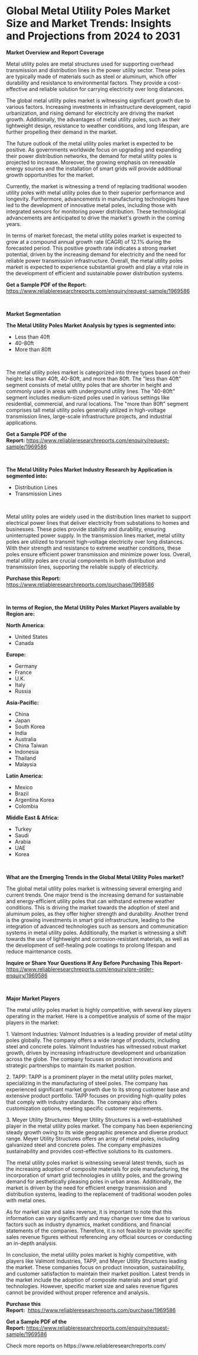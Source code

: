 <p><h1>Global Metal Utility Poles Market Size and Market Trends: Insights and Projections from 2024 to 2031</h1></p><p><strong>Market Overview and Report Coverage</strong></p>
<p><p>Metal utility poles are metal structures used for supporting overhead transmission and distribution lines in the power utility sector. These poles are typically made of materials such as steel or aluminum, which offer durability and resistance to environmental factors. They provide a cost-effective and reliable solution for carrying electricity over long distances.</p><p>The global metal utility poles market is witnessing significant growth due to various factors. Increasing investments in infrastructure development, rapid urbanization, and rising demand for electricity are driving the market growth. Additionally, the advantages of metal utility poles, such as their lightweight design, resistance to weather conditions, and long lifespan, are further propelling their demand in the market.</p><p>The future outlook of the metal utility poles market is expected to be positive. As governments worldwide focus on upgrading and expanding their power distribution networks, the demand for metal utility poles is projected to increase. Moreover, the growing emphasis on renewable energy sources and the installation of smart grids will provide additional growth opportunities for the market.</p><p>Currently, the market is witnessing a trend of replacing traditional wooden utility poles with metal utility poles due to their superior performance and longevity. Furthermore, advancements in manufacturing technologies have led to the development of innovative metal poles, including those with integrated sensors for monitoring power distribution. These technological advancements are anticipated to drive the market's growth in the coming years.</p><p>In terms of market forecast, the metal utility poles market is expected to grow at a compound annual growth rate (CAGR) of 12.1% during the forecasted period. This positive growth rate indicates a strong market potential, driven by the increasing demand for electricity and the need for reliable power transmission infrastructure. Overall, the metal utility poles market is expected to experience substantial growth and play a vital role in the development of efficient and sustainable power distribution systems.</p></p>
<p><strong>Get a Sample PDF of the Report:</strong> <a href="https://www.reliableresearchreports.com/enquiry/request-sample/1969586">https://www.reliableresearchreports.com/enquiry/request-sample/1969586</a></p>
<p>&nbsp;</p>
<p><strong>Market Segmentation</strong></p>
<p><strong>The Metal Utility Poles Market Analysis by types is segmented into:</strong></p>
<p><ul><li>Less than 40ft</li><li>40-80ft</li><li>More than 80ft</li></ul></p>
<p>&nbsp;</p>
<p><p>The metal utility poles market is categorized into three types based on their height: less than 40ft, 40-80ft, and more than 80ft. The "less than 40ft" segment consists of metal utility poles that are shorter in height and commonly used in areas with underground utility lines. The "40-80ft" segment includes medium-sized poles used in various settings like residential, commercial, and rural locations. The "more than 80ft" segment comprises tall metal utility poles generally utilized in high-voltage transmission lines, large-scale infrastructure projects, and industrial applications.</p></p>
<p><strong>Get a Sample PDF of the Report:</strong>&nbsp;<a href="https://www.reliableresearchreports.com/enquiry/request-sample/1969586">https://www.reliableresearchreports.com/enquiry/request-sample/1969586</a></p>
<p>&nbsp;</p>
<p><strong>The Metal Utility Poles Market Industry Research by Application is segmented into:</strong></p>
<p><ul><li>Distribution Lines</li><li>Transmission Lines</li></ul></p>
<p>&nbsp;</p>
<p><p>Metal utility poles are widely used in the distribution lines market to support electrical power lines that deliver electricity from substations to homes and businesses. These poles provide stability and durability, ensuring uninterrupted power supply. In the transmission lines market, metal utility poles are utilized to transmit high-voltage electricity over long distances. With their strength and resistance to extreme weather conditions, these poles ensure efficient power transmission and minimize power loss. Overall, metal utility poles are crucial components in both distribution and transmission lines, supporting the reliable supply of electricity.</p></p>
<p><strong>Purchase this Report:</strong>&nbsp; <a href="https://www.reliableresearchreports.com/purchase/1969586">https://www.reliableresearchreports.com/purchase/1969586</a></p>
<p>&nbsp;</p>
<p><strong>In terms of Region, the Metal Utility Poles Market Players available by Region are:</strong></p>
<p>
    <p> <strong> North America: </strong>
        <ul>
            <li>United States</li>
            <li>Canada</li>
        </ul>
        </p> 
    <p> <strong> Europe: </strong>
        <ul>
            <li>Germany</li>
            <li>France</li>
            <li>U.K.</li>
            <li>Italy</li>
            <li>Russia</li>
        </ul>
        </p> 
    <p> <strong> Asia-Pacific: </strong>
        <ul>
            <li>China</li>
            <li>Japan</li>
            <li>South Korea</li>
            <li>India</li>
            <li>Australia</li>
            <li>China Taiwan</li>
            <li>Indonesia</li>
            <li>Thailand</li>
            <li>Malaysia</li>
        </ul>
        </p> 
    <p> <strong> Latin America: </strong>
        <ul>
            <li>Mexico</li>
            <li>Brazil</li>
            <li>Argentina Korea</li>
            <li>Colombia</li>
        </ul>
        </p> 
    <p> <strong> Middle East & Africa: </strong>
        <ul>
            <li>Turkey</li>
            <li>Saudi</li>
            <li>Arabia</li>
            <li>UAE</li>
            <li>Korea</li>
        </ul>
    </p>
    </p>
<p>&nbsp;</p>
<p><strong>What are the Emerging Trends in the Global Metal Utility Poles market?</strong></p>
<p><p>The global metal utility poles market is witnessing several emerging and current trends. One major trend is the increasing demand for sustainable and energy-efficient utility poles that can withstand extreme weather conditions. This is driving the market towards the adoption of steel and aluminum poles, as they offer higher strength and durability. Another trend is the growing investments in smart grid infrastructure, leading to the integration of advanced technologies such as sensors and communication systems in metal utility poles. Additionally, the market is witnessing a shift towards the use of lightweight and corrosion-resistant materials, as well as the development of self-healing pole coatings to prolong lifespan and reduce maintenance costs.</p></p>
<p><strong>Inquire or Share Your Questions If Any Before Purchasing This Report</strong>- <a href="https://www.reliableresearchreports.com/enquiry/pre-order-enquiry/1969586">https://www.reliableresearchreports.com/enquiry/pre-order-enquiry/1969586</a></p>
<p>&nbsp;</p>
<p><strong>Major Market Players</strong></p>
<p><p>The metal utility poles market is highly competitive, with several key players operating in the market. Here is a competitive analysis of some of the major players in the market:</p><p>1. Valmont Industries: Valmont Industries is a leading provider of metal utility poles globally. The company offers a wide range of products, including steel and concrete poles. Valmont Industries has witnessed robust market growth, driven by increasing infrastructure development and urbanization across the globe. The company focuses on product innovations and strategic partnerships to maintain its market position.</p><p>2. TAPP: TAPP is a prominent player in the metal utility poles market, specializing in the manufacturing of steel poles. The company has experienced significant market growth due to its strong customer base and extensive product portfolio. TAPP focuses on providing high-quality poles that comply with industry standards. The company also offers customization options, meeting specific customer requirements.</p><p>3. Meyer Utility Structures: Meyer Utility Structures is a well-established player in the metal utility poles market. The company has been experiencing steady growth owing to its wide geographic presence and diverse product range. Meyer Utility Structures offers an array of metal poles, including galvanized steel and concrete poles. The company emphasizes sustainability and provides cost-effective solutions to its customers.</p><p>The metal utility poles market is witnessing several latest trends, such as the increasing adoption of composite materials for pole manufacturing, the incorporation of smart grid technologies in utility poles, and the growing demand for aesthetically pleasing poles in urban areas. Additionally, the market is driven by the need for efficient energy transmission and distribution systems, leading to the replacement of traditional wooden poles with metal ones.</p><p>As for market size and sales revenue, it is important to note that this information can vary significantly and may change over time due to various factors such as industry dynamics, market conditions, and financial statements of the companies. Therefore, it is not feasible to provide specific sales revenue figures without referencing any official sources or conducting an in-depth analysis.</p><p>In conclusion, the metal utility poles market is highly competitive, with players like Valmont Industries, TAPP, and Meyer Utility Structures leading the market. These companies focus on product innovation, sustainability, and customer satisfaction to maintain their market position. Latest trends in the market include the adoption of composite materials and smart grid technologies. However, specific market size and sales revenue figures cannot be provided without proper reference and analysis.</p></p>
<p><strong>Purchase this Report:</strong>&nbsp;&nbsp;<a href="https://www.reliableresearchreports.com/purchase/1969586">https://www.reliableresearchreports.com/purchase/1969586</a></p>
<p></p>
<p><strong>Get a Sample PDF of the Report:</strong>&nbsp;<a href="https://www.reliableresearchreports.com/enquiry/request-sample/1969586">https://www.reliableresearchreports.com/enquiry/request-sample/1969586</a></p>
<p>Check more reports on https://www.reliableresearchreports.com/</p>
